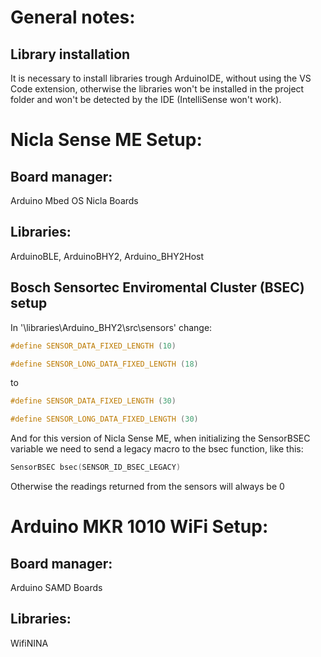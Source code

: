 # General notes:

## Library installation
It is necessary to install libraries trough ArduinoIDE, without using the VS Code extension, otherwise the libraries won't be installed in the project folder and won't be detected by the IDE (IntelliSense won't work).

# Nicla Sense ME Setup:

## Board manager:
Arduino Mbed OS Nicla Boards

## Libraries:
ArduinoBLE, ArduinoBHY2, Arduino_BHY2Host

## Bosch Sensortec Enviromental Cluster (BSEC) setup
In '\libraries\Arduino_BHY2\src\sensors' change:

```c
#define SENSOR_DATA_FIXED_LENGTH (10)

#define SENSOR_LONG_DATA_FIXED_LENGTH (18)
```
to

```c
#define SENSOR_DATA_FIXED_LENGTH (30)

#define SENSOR_LONG_DATA_FIXED_LENGTH (30)
```

And for this version of Nicla Sense ME, when initializing the SensorBSEC variable we need
to send a legacy macro to the bsec function, like this:

```c
SensorBSEC bsec(SENSOR_ID_BSEC_LEGACY)
```

Otherwise the readings returned from the sensors will always be 0

# Arduino MKR 1010 WiFi Setup:

## Board manager:
Arduino SAMD Boards

## Libraries:
WifiNINA